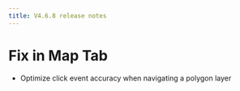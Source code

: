 ```yaml
---
title: V4.6.8 release notes
---
```


# Fix in Map Tab

- Optimize click event accuracy when navigating a polygon layer
